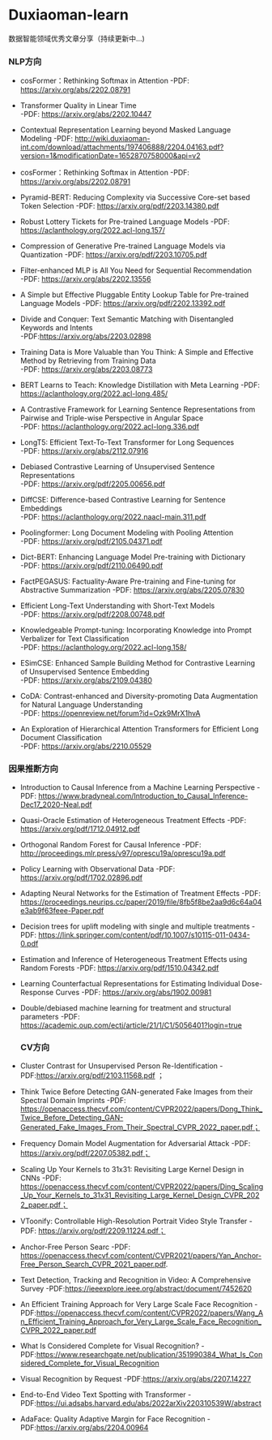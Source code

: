 # Duxiaoman-learn

数据智能领域优秀文章分享（持续更新中...)

   ### NLP方向

 - cosFormer：Rethinking Softmax in Attention 
 -PDF: https://arxiv.org/abs/2202.08791
   
 - Transformer Quality in Linear Time  
 -PDF: https://arxiv.org/abs/2202.10447
   
 - Contextual Representation Learning beyond Masked Language Modeling 
 -PDF:    http://wiki.duxiaoman-int.com/download/attachments/197406888/2204.04163.pdf?version=1&modificationDate=1652870758000&api=v2
 - cosFormer：Rethinking Softmax in Attention 
 -PDF: https://arxiv.org/abs/2202.08791
  
 - Pyramid-BERT: Reducing Complexity via Successive Core-set based Token Selection 
 -PDF: https://arxiv.org/pdf/2203.14380.pdf

 - Robust Lottery Tickets for Pre-trained Language Models 
 -PDF: https://aclanthology.org/2022.acl-long.157/
     
 - Compression of Generative Pre-trained Language Models via Quantization 
 -PDF: https://arxiv.org/pdf/2203.10705.pdf
      
 - Filter-enhanced MLP is All You Need for Sequential Recommendation	
 -PDF: https://arxiv.org/abs/2202.13556	
     
 - A Simple but Effective Pluggable Entity Lookup Table for Pre-trained Language Models	
 -PDF:    https://arxiv.org/pdf/2202.13392.pdf
      

 - Divide and Conquer: Text Semantic Matching with Disentangled Keywords and Intents  
 -PDF:https://arxiv.org/abs/2203.02898
 
 -  Training Data is More Valuable than You Think: A Simple and Effective Method by Retrieving from Training Data	 
 -PDF:    https://arxiv.org/abs/2203.08773
   
 -  BERT Learns to Teach: Knowledge Distillation with Meta Learning	
 -PDF: https://aclanthology.org/2022.acl-long.485/
   
 -  A Contrastive Framework for Learning Sentence Representations from Pairwise and Triple-wise Perspective in Angular Space	
 -PDF:    https://aclanthology.org/2022.acl-long.336.pdf
   
 -  LongT5: Efficient Text-To-Text Transformer for Long Sequences	
 -PDF: https://arxiv.org/abs/2112.07916
   
 -  Debiased Contrastive Learning of Unsupervised Sentence Representations	
 -PDF: https://arxiv.org/pdf/2205.00656.pdf
   
 -  DiffCSE: Difference-based Contrastive Learning for Sentence Embeddings	
 -PDF: https://aclanthology.org/2022.naacl-main.311.pdf
   
 -  Poolingformer: Long Document Modeling with Pooling Attention	
 -PDF: https://arxiv.org/pdf/2105.04371.pdf
   
 -  Dict-BERT: Enhancing Language Model Pre-training with Dictionary	
 -PDF: https://arxiv.org/pdf/2110.06490.pdf
   
 -  FactPEGASUS: Factuality-Aware Pre-training and Fine-tuning for Abstractive Summarization 
 -PDF: https://arxiv.org/abs/2205.07830
   
 -  Efficient Long-Text Understanding with Short-Text Models	
 -PDF: https://arxiv.org/pdf/2208.00748.pdf
   
 -  Knowledgeable Prompt-tuning: Incorporating Knowledge into Prompt Verbalizer for Text Classification	 
 -PDF:    https://aclanthology.org/2022.acl-long.158/
   
 -  ESimCSE: Enhanced Sample Building Method for Contrastive Learning of Unsupervised Sentence Embedding	 
 -PDF:    https://arxiv.org/abs/2109.04380
   
 -  CoDA: Contrast-enhanced and Diversity-promoting Data Augmentation for Natural Language Understanding	 
 -PDF:    https://openreview.net/forum?id=Ozk9MrX1hvA
   
 -  An Exploration of Hierarchical Attention Transformers for Efficient Long Document Classification	 
 -PDF:    https://arxiv.org/abs/2210.05529
 
 
      
   ### 因果推断方向

 - Introduction to Causal Inference from a Machine Learning Perspective
 -PDF: https://www.bradyneal.com/Introduction_to_Causal_Inference-Dec17_2020-Neal.pdf

- Quasi-Oracle Estimation of Heterogeneous Treatment Effects
-PDF: https://arxiv.org/pdf/1712.04912.pdf

- Orthogonal Random Forest for Causal Inference
-PDF: http://proceedings.mlr.press/v97/oprescu19a/oprescu19a.pdf

- Policy Learning with Observational Data
-PDF: https://arxiv.org/pdf/1702.02896.pdf

- Adapting Neural Networks for the Estimation of Treatment Effects
-PDF: https://proceedings.neurips.cc/paper/2019/file/8fb5f8be2aa9d6c64a04e3ab9f63feee-Paper.pdf

- Decision trees for uplift modeling with single and multiple treatments
-PDF: https://link.springer.com/content/pdf/10.1007/s10115-011-0434-0.pdf

- Estimation and Inference of Heterogeneous Treatment Effects using Random Forests
-PDF: https://arxiv.org/pdf/1510.04342.pdf

- Learning Counterfactual Representations for Estimating Individual Dose-Response Curves
-PDF: https://arxiv.org/abs/1902.00981

- Double/debiased machine learning for treatment and structural parameters 
-PDF: https://academic.oup.com/ectj/article/21/1/C1/5056401?login=true


      
   ### CV方向
 
 - Cluster Contrast for Unsupervised Person Re-Identification
 -PDF:https://arxiv.org/pdf/2103.11568.pdf ； 
 - Think Twice Before Detecting GAN-generated Fake Images from their Spectral Domain Imprints
 -PDF: https://openaccess.thecvf.com/content/CVPR2022/papers/Dong_Think_Twice_Before_Detecting_GAN-Generated_Fake_Images_From_Their_Spectral_CVPR_2022_paper.pdf；
 - Frequency Domain Model Augmentation for Adversarial Attack
 -PDF: https://arxiv.org/pdf/2207.05382.pdf；
 - Scaling Up Your Kernels to 31x31: Revisiting Large Kernel Design in CNNs
 -PDF: https://openaccess.thecvf.com/content/CVPR2022/papers/Ding_Scaling_Up_Your_Kernels_to_31x31_Revisiting_Large_Kernel_Design_CVPR_2022_paper.pdf；
 - VToonify: Controllable High-Resolution Portrait Video Style Transfer
 -PDF: https://arxiv.org/pdf/2209.11224.pdf；
 - Anchor-Free Person Searc
 -PDF: https://openaccess.thecvf.com/content/CVPR2021/papers/Yan_Anchor-Free_Person_Search_CVPR_2021_paper.pdf.  
 - Text Detection, Tracking and Recognition in Video: A Comprehensive Survey
 -PDF:https://ieeexplore.ieee.org/abstract/document/7452620
 - An Efficient Training Approach for Very Large Scale Face Recognition
 -PDF:https://openaccess.thecvf.com/content/CVPR2022/papers/Wang_An_Efficient_Training_Approach_for_Very_Large_Scale_Face_Recognition_CVPR_2022_paper.pdf
 - What Is Considered Complete for Visual Recognition?
 -PDF:https://www.researchgate.net/publication/351990384_What_Is_Considered_Complete_for_Visual_Recognition
 - Visual Recognition by Request
 -PDF:https://arxiv.org/abs/2207.14227
 - End-to-End Video Text Spotting with Transformer
 -PDF:https://ui.adsabs.harvard.edu/abs/2022arXiv220310539W/abstract
 - AdaFace: Quality Adaptive Margin for Face Recognition
 -PDF:https://arxiv.org/abs/2204.00964
 
 
